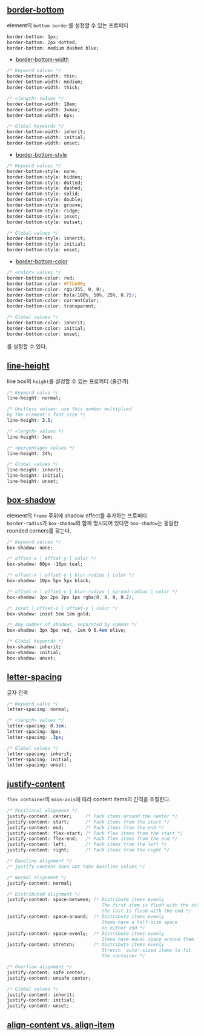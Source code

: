 ## [border-bottom](https://developer.mozilla.org/en-US/docs/Web/CSS/border-bottom)
element의 `bottom border`를 설정할 수 있는 프로퍼티  
```css
border-bottom: 1px;
border-bottom: 2px dotted;
border-bottom: medium dashed blue;
```
- [border-bottom-width](https://developer.mozilla.org/en-US/docs/Web/CSS/border-bottom-width)
```css
/* Keyword values */
border-bottom-width: thin;
border-bottom-width: medium;
border-bottom-width: thick;

/* <length> values */
border-bottom-width: 10em;
border-bottom-width: 3vmax;
border-bottom-width: 6px;

/* Global keywords */
border-bottom-width: inherit;
border-bottom-width: initial;
border-bottom-width: unset;
```
- [border-bottom-style](https://developer.mozilla.org/en-US/docs/Web/CSS/border-bottom-style)
```css
/* Keyword values */
border-bottom-style: none;
border-bottom-style: hidden;
border-bottom-style: dotted;
border-bottom-style: dashed;
border-bottom-style: solid;
border-bottom-style: double;
border-bottom-style: groove;
border-bottom-style: ridge;
border-bottom-style: inset;
border-bottom-style: outset;

/* Global values */
border-bottom-style: inherit;
border-bottom-style: initial;
border-bottom-style: unset;
```
- [border-bottom-color](https://developer.mozilla.org/en-US/docs/Web/CSS/border-bottom-color)
```css
/* <color> values */
border-bottom-color: red;
border-bottom-color: #ffbb00;
border-bottom-color: rgb(255, 0, 0);
border-bottom-color: hsla(100%, 50%, 25%, 0.75);
border-bottom-color: currentColor;
border-bottom-color: transparent;

/* Global values */
border-bottom-color: inherit;
border-bottom-color: initial;
border-bottom-color: unset;
```
를 설정할 수 있다.  

## [line-height](https://developer.mozilla.org/en-US/docs/Web/CSS/line-height)
line box의 `height`를 설정할 수 있는 프로퍼티 (줄간격)  
```css
/* Keyword value */
line-height: normal;

/* Unitless values: use this number multiplied
by the element's font size */
line-height: 3.5;

/* <length> values */
line-height: 3em;

/* <percentage> values */
line-height: 34%;

/* Global values */
line-height: inherit;
line-height: initial;
line-height: unset;
```

## [box-shadow](https://developer.mozilla.org/en-US/docs/Web/CSS/box-shadow)
element의 `frame` 주위에 shadow effect를 추가하는 프로퍼티  
`border-radius`가 `box-shadow`와 함께 명시되어 있다면 `box-shadow`는 동일한 rounded corners를 갖는다.  
```css
/* Keyword values */
box-shadow: none;

/* offset-x | offset-y | color */
box-shadow: 60px -16px teal;

/* offset-x | offset-y | blur-radius | color */
box-shadow: 10px 5px 5px black;

/* offset-x | offset-y | blur-radius | spread-radius | color */
box-shadow: 2px 2px 2px 1px rgba(0, 0, 0, 0.2);

/* inset | offset-x | offset-y | color */
box-shadow: inset 5em 1em gold;

/* Any number of shadows, separated by commas */
box-shadow: 3px 3px red, -1em 0 0.4em olive;

/* Global keywords */
box-shadow: inherit;
box-shadow: initial;
box-shadow: unset;
```

## [letter-spacing](https://developer.mozilla.org/en-US/docs/Web/CSS/letter-spacing)
글자 간격  
```css
/* Keyword value */
letter-spacing: normal;

/* <length> values */
letter-spacing: 0.3em;
letter-spacing: 3px;
letter-spacing: .3px;

/* Global values */
letter-spacing: inherit;
letter-spacing: initial;
letter-spacing: unset;
```

## [justify-content](https://developer.mozilla.org/en-US/docs/Web/CSS/justify-content)
`flex container`의 `main-axis`에 따라 content items의 간격을 조절한다.  
```css
/* Positional alignment */
justify-content: center;     /* Pack items around the center */
justify-content: start;      /* Pack items from the start */
justify-content: end;        /* Pack items from the end */
justify-content: flex-start; /* Pack flex items from the start */
justify-content: flex-end;   /* Pack flex items from the end */
justify-content: left;       /* Pack items from the left */
justify-content: right;      /* Pack items from the right */

/* Baseline alignment */
/* justify-content does not take baseline values */

/* Normal alignment */
justify-content: normal;

/* Distributed alignment */
justify-content: space-between; /* Distribute items evenly
                                   The first item is flush with the start,
                                   the last is flush with the end */
justify-content: space-around;  /* Distribute items evenly
                                   Items have a half-size space
                                   on either end */
justify-content: space-evenly;  /* Distribute items evenly
                                   Items have equal space around them */
justify-content: stretch;       /* Distribute items evenly
                                   Stretch 'auto'-sized items to fit
                                   the container */

/* Overflow alignment */
justify-content: safe center;
justify-content: unsafe center;

/* Global values */
justify-content: inherit;
justify-content: initial;
justify-content: unset;
```

## [align-content vs. align-item](https://stackoverflow.com/questions/27539262/whats-the-difference-between-align-content-and-align-items)

